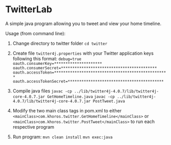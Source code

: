# TwitterLab

A simple java program allowing you to tweet and view your home timeline.

Usage (from command line):
1) Change directory to twitter folder `cd twitter`

2) Create file `twitter4j.properties` with your Twitter application keys following this format:
`debug=true
oauth.consumerKey=*********************
oauth.consumerSecret=******************************************
oauth.accessToken=**************************************************
oauth.accessTokenSecret=******************************************
`
3) Compile java files
`javac -cp ../lib/twitter4j-4.0.7/lib/twitter4j-core-4.0.7.jar GetHomeTimeline.java`
`javac -cp ../lib/twitter4j-4.0.7/lib/twitter4j-core-4.0.7.jar PostTweet.java`

4) Modify the two main class tags in pom.xml to either `<mainClass>com.khoros.twitter.GetHomeTimeline</mainClass>` or `<mainClass>com.khoros.twitter.PostTweet</mainClass>` to run each respective program

5) Run program: `mvn clean install` `mvn exec:java`
